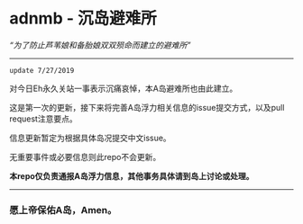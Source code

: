 # adnmb - 沉岛避难所

*“为了防止芦苇娘和备胎娘双双殒命而建立的避难所”*

---

`update 7/27/2019`

对今日Eh永久关站一事表示沉痛哀悼，本A岛避难所也由此建立。

这是第一次的更新，接下来将完善A岛浮力相关信息的issue提交方式，以及pull request注意要点。

信息更新暂定为根据具体岛况提交中文issue。

无重要事件或必要信息则此repo不会更新。

**本repo仅负责通报A岛浮力信息，其他事务具体请到岛上讨论或处理。**

---

### 愿上帝保佑A岛，Amen。